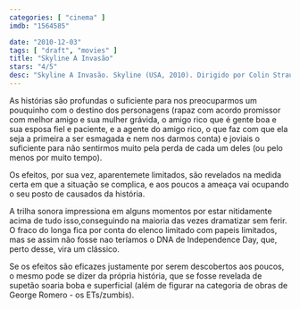 ```yaml
---
categories: [ "cinema" ]
imdb: "1564585"

date: "2010-12-03"
tags: [ "draft", "movies" ]
title: "Skyline A Invasão"
stars: "4/5"
desc: "Skyline A Invasão. Skyline (USA, 2010). Dirigido por Colin Strause, Greg Strause. Escrito por Joshua Cordes, Liam O'Donnell. Com Eric Balfour, Scottie Thompson, Brittany Daniel, Crystal Reed, Neil Hopkins, David Zayas, Donald Faison, Robin Gammell, Tanya Newbould."
---
```

As histórias são profundas o suficiente para nos preocuparmos um pouquinho com o destino dos personagens (rapaz com acordo promissor com melhor amigo e sua mulher grávida, o amigo rico que é gente boa e sua esposa fiel e paciente, e a agente do amigo rico, o que faz com que ela seja a primeira a ser esmagada e nem nos darmos conta) e joviais o suficiente para não sentirmos muito pela perda de cada um deles (ou pelo menos por muito tempo).

Os efeitos, por sua vez, aparentemete limitados, são revelados na medida certa em que a situação se complica, e aos poucos a ameaça vai ocupando o seu posto de causados da história.

A trilha sonora impressiona em alguns momentos por estar nitidamente acima de tudo isso,conseguindo na maioria das vezes dramatizar sem ferir. O fraco do longa fica por conta do elenco limitado com papeis limitados, mas se assim não fosse nao teríamos o DNA de Independence Day, que, perto desse, vira um clássico.

Se os efeitos são eficazes justamente por serem descobertos aos poucos, o mesmo pode se dizer da própria história, que se fosse revelada de supetão soaria boba e superficial (além de figurar na categoria de obras de George Romero - os ETs/zumbis).
